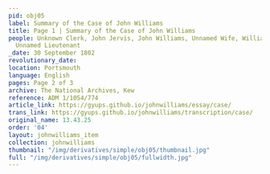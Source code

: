 ```yaml
---
pid: obj05
label: Summary of the Case of John Williams
title: Page 1 | Summary of the Case of John Williams
people: Unknown Clerk, John Jervis, John Williams, Unnamed Wife, William Allen Proby,
  Unnamed Lieutenant
_date: 30 September 1802
revolutionary_date:
location: Portsmouth
language: English
pages: Page 2 of 3
archive: The National Archives, Kew
reference: ADM 1/1054/774
article_link: https://gyups.github.io/johnwilliams/essay/case/
trans_link: https://gyups.github.io/johnwilliams/transcription/case/
original_name: 13.43.25
order: '04'
layout: johnwilliams_item
collection: johnwilliams
thumbnail: "/img/derivatives/simple/obj05/thumbnail.jpg"
full: "/img/derivatives/simple/obj05/fullwidth.jpg"
---
```

